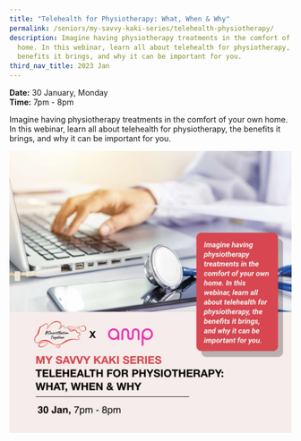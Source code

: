 ```yaml
---
title: "Telehealth for Physiotherapy: What, When & Why"
permalink: /seniors/my-savvy-kaki-series/telehealth-physiotherapy/
description: Imagine having physiotherapy treatments in the comfort of your own
  home. In this webinar, learn all about telehealth for physiotherapy, the
  benefits it brings, and why it can be important for you.
third_nav_title: 2023 Jan
---
```

**Date:** 30 January, Monday
<br> **Time:** 7pm - 8pm

Imagine having physiotherapy treatments in the comfort of your own home. In this webinar, learn all about telehealth for physiotherapy, the benefits it brings, and why it can be important for you. 

![free webinar on telehealth for physiotherapy](/images/jan%202023/seniors_30%20jan2023.jpeg)